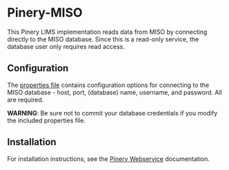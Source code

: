 # Pinery-MISO

This Pinery LIMS implementation reads data from MISO by connecting directly to the MISO database.
Since this is a read-only service, the database user only requires read access.

## Configuration

The [properties file](src/main/resources/miso.properties) contains configuration options for
connecting to the MISO database - host, port, (database) name, username, and password. All are
required.

**WARNING**: Be sure not to commit your database credentials if you modify the included properties
file.

## Installation

For installation instructions, see the [Pinery Webservice](https://github.com/oicr-gsi/pinery)
documentation.
